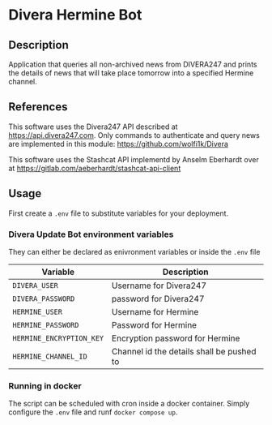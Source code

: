 # Divera Hermine Bot

## Description
Application that queries all non-archived news from DIVERA247 and prints the details of news that will take place tomorrow into a specified Hermine channel.

## References
This software uses the Divera247 API described at https://api.divera247.com.
Only commands to authenticate and query news are implemented in this module: https://github.com/wolfi1k/Divera

This software uses the Stashcat API implementd by Anselm Eberhardt over at https://gitlab.com/aeberhardt/stashcat-api-client

## Usage

First create a `.env` file to substitute variables for your deployment.

### Divera Update Bot environment variables

They can either be declared as enivronment variables or inside the `.env` file

| Variable | Description |
| -------- | ---------- |
| `DIVERA_USER` | Username for Divera247 |
| `DIVERA_PASSWORD` | password for Divera247 |
| `HERMINE_USER` | Username for Hermine |
| `HERMINE_PASSWORD` | Password for Hermine |
| `HERMINE_ENCRYPTION_KEY` | Encryption password for Hermine |
| `HERMINE_CHANNEL_ID` | Channel id the details shall be pushed to |

### Running in docker
The script can be scheduled with cron inside a docker container.
Simply configure the `.env` file and runf `docker compose up`.
